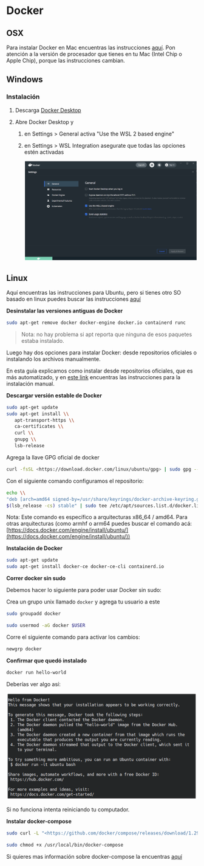 # Docker

## OSX

Para instalar Docker en Mac encuentras las instrucciones [aquí](https://docs.docker.com/docker-for-mac/install/).
Pon atención a la versión de procesador que tienes en tu Mac (Intel Chip o Apple Chip), porque las instrucciones cambian.

## Windows

### Instalación

1. Descarga [Docker Desktop](https://docs.docker.com/docker-for-windows/wsl/#download)

1. Abre Docker Desktop y

    1. en Settings > General activa "Use the WSL 2 based engine"

    1. en Settings > WSL Integration asegurate que todas las opciones estén activadas

        <img src='assets/docker-1.png'/>

## Linux

Aquí encuentras las instrucciones para Ubuntu, pero si tienes otro SO basado en linux puedes buscar las instrucciones [aquí](https://docs.docker.com/engine/install/)

**Desinstalar las versiones antiguas de Docker**

```bash
sudo apt-get remove docker docker-engine docker.io containerd runc
```

> Nota: no hay problema si apt reporta que ninguna de esos paquetes estaba instalado.

Luego hay dos opciones para instalar Docker: desde repositorios oficiales o instalando los archivos manualmente.

En esta guía explicamos como instalar desde repositorios oficiales, que es más automatizado, y en [este link](https://docs.docker.com/engine/install/ubuntu/#install-from-a-package) encuentras las instrucciones para la instalación manual.

**Descargar versión estable de Docker**

```bash
sudo apt-get update
sudo apt-get install \\
   apt-transport-https \\
   ca-certificates \\
   curl \\
   gnupg \\
   lsb-release
```

Agrega la llave GPG oficial de docker

```bash
curl -fsSL <https://download.docker.com/linux/ubuntu/gpg> | sudo gpg --dearmor -o /usr/share/keyrings/docker-archive-keyring.gpg
```

Con el siguiente comando configuramos el repositorio:

```bash
echo \\
"deb [arch=amd64 signed-by=/usr/share/keyrings/docker-archive-keyring.gpg] <https://download.docker.com/linux/ubuntu> \\
$(lsb_release -cs) stable" | sudo tee /etc/apt/sources.list.d/docker.list > /dev/null
```

Nota: Este comando es específico a arquitecturas x86_64 / amd64. Para otras arquitecturas (como armhf o arm64 puedes buscar el comando acá: [https://docs.docker.com/engine/install/ubuntu/](https://docs.docker.com/engine/install/ubuntu/))

**Instalación de Docker**

```bash
sudo apt-get update
sudo apt-get install docker-ce docker-ce-cli containerd.io
```

**Correr docker sin sudo**

Debemos hacer lo siguiente para poder usar Docker sin sudo:

Crea un grupo unix llamado `docker` y agrega tu usuario a este

```bash
sudo groupadd docker
```

```bash
sudo usermod -aG docker $USER
```

Corre el siguiente comando para activar los cambios:

```bash
newgrp docker
```

**Confirmar que quedó instalado**

```bash
docker run hello-world
```

Deberías ver algo así:

<img src='assets/docker-2.png'/>

Si no funciona intenta reiniciando tu computador.

**Instalar docker-compose**

```bash
sudo curl -L "<https://github.com/docker/compose/releases/download/1.29.2/docker-compose-$>(uname -s)-$(uname -m)" -o /usr/local/bin/docker-compose
```

```bash
sudo chmod +x /usr/local/bin/docker-compose
```

Si quieres mas información sobre docker-compose la encuentras [aquí](https://docs.docker.com/compose/)
